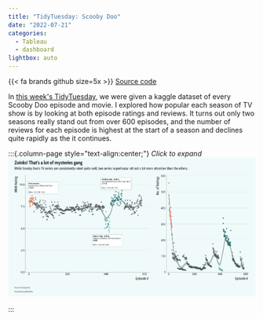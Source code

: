 ```yaml
---
title: "TidyTuesday: Scooby Doo"
date: "2022-07-21"
categories: 
  - Tableau
  - dashboard
lightbox: auto
---
```


{{< fa brands github size=5x >}} [Source code](https://github.com/MokeEire/TidyTuesday/tree/master/2021-07-13-ScoobyDoo)

In [this week's TidyTuesday](https://github.com/rfordatascience/tidytuesday/tree/master/data/2021/2021-07-13), we were given a kaggle dataset of every Scooby Doo episode and movie. I explored how popular each season of TV show is by looking at both episode ratings and reviews.
It turns out only two seasons really stand out from over 600 episodes, and the number of reviews for each episode is highest at the start of a season and declines quite rapidly as the it continues.

:::{.column-page style="text-align:center;"}
*Click to expand*
![](https://raw.githubusercontent.com/MokeEire/TidyTuesday/master/2021-07-13-ScoobyDoo/ScoobyDooRatings-Combined.png)

:::